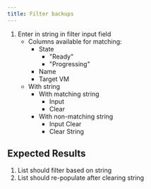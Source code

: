 ```yaml
---
title: Filter backups
---
```

1. Enter in string in filter input field
    - Columns available for matching:
        - State
            - "Ready"
            - "Progressing"
        - Name
        - Target VM 
    - With string
        - With matching string
            - Input
            - Clear
        - With non-matching string
            - Input Clear
            - Clear String


## Expected Results
1. List should filter based on string
1. List should re-populate after clearing string